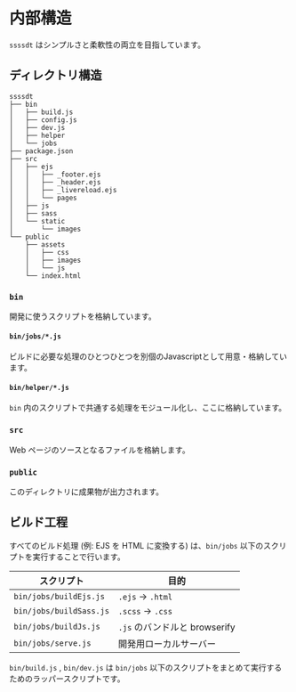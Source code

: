 # 内部構造

`ssssdt` はシンプルさと柔軟性の両立を目指しています。


## ディレクトリ構造

```
ssssdt
├── bin
│   ├── build.js
│   ├── config.js
│   ├── dev.js
│   ├── helper
│   └── jobs
├── package.json
├── src
│   ├── ejs
│   │   ├── _footer.ejs
│   │   ├── _header.ejs
│   │   ├── _livereload.ejs
│   │   └── pages
│   ├── js
│   ├── sass
│   └── static
│       └── images
└── public
    ├── assets
    │   ├── css
    │   ├── images
    │   └── js
    └── index.html
```

### `bin`

開発に使うスクリプトを格納しています。


#### `bin/jobs/*.js`

ビルドに必要な処理のひとつひとつを別個のJavascriptとして用意・格納しています。


#### `bin/helper/*.js`

`bin` 内のスクリプトで共通する処理をモジュール化し、ここに格納しています。





### `src`

Web ページのソースとなるファイルを格納します。



### `public`

このディレクトリに成果物が出力されます。



## ビルド工程

すべてのビルド処理 (例: EJS を HTML に変換する) は、`bin/jobs` 以下のスクリプトを実行することで行います。


| スクリプト              | 目的                          |
|-------------------------|-------------------------------|
| `bin/jobs/buildEjs.js`  | `.ejs` → `.html`              |
| `bin/jobs/buildSass.js` | `.scss` → `.css`              |
| `bin/jobs/buildJs.js`   | `.js` のバンドルと browserify |
| `bin/jobs/serve.js`     | 開発用ローカルサーバー        |



`bin/build.js` , `bin/dev.js` は `bin/jobs` 以下のスクリプトをまとめて実行するためのラッパースクリプトです。
